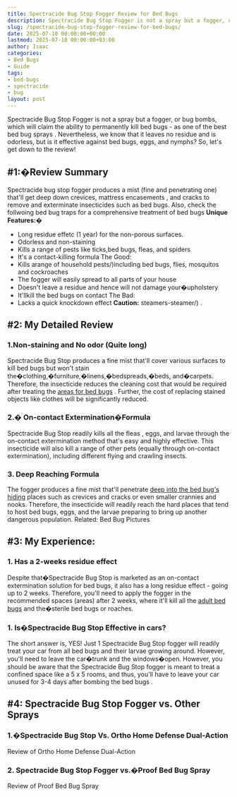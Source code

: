 ```yaml
---
title: Spectracide Bug Stop Fogger Review for Bed Bugs
description: Spectracide Bug Stop Fogger is not a spray but a fogger, or bug bombs, which will claim the ability to permanently kill bed bugs - as one of the best bed bug...
slug: /spectracide-bug-stop-fogger-review-for-bed-bugs/
date: 2025-07-10 00:00:00+00:00
lastmod: 2025-07-10 00:00:00+03:00
author: Isaac
categories:
- Bed Bugs
- Guide
tags:
- bed-bugs
- spectracide
- bug
layout: post
---
```

Spectracide Bug Stop Fogger is not a spray but a fogger, or bug bombs, which will claim the ability to permanently kill bed bugs - as one of the
best bed bug sprays
.
Nevertheless, we know that it leaves no residue and is odorless, but is it effective against bed bugs, eggs, and nymphs?
So, let's get down to the review!

## #1:�Review Summary
Spectracide bug stop fogger produces a mist (fine and penetrating one) that'll get deep down crevices,
mattress encasements
, and cracks to remove and exterminate insecticides such as bed bugs. Also, check the follwoing
bed bug traps
for a comprehensive treatment of bed bugs
**Unique Features:�**
- Long residue effetc (1 year) for the non-porous surfaces.
- Odorless and non-staining
- Kills a range of pests like ticks,bed bugs, fleas, and spiders
- It's a contact-killing formula
The Good:
- Kills arange of household pests/)including bed bugs, flies, mosquitos and cockroaches
- The fogger will easily spread to all parts of your house
- Doesn't leave a residue and hence will not damage your�upholstery
- It'llkill the bed bugs on contact
The Bad:
- Lacks a quick knockdown effect
**Caution:**
steamers-steamer/)
.
## #2: My Detailed Review
### 1.Non-staining and No odor (Quite long)
Spectracide Bug Stop produces a fine mist that'll cover various surfaces to kill bed bugs but won't stain the�clothing,�furniture,�linens,�bedspreads,�beds, and�carpets.
Therefore, the insecticide reduces the cleaning cost that would be required after treating the
[areas for bed bugs](https://pestpolicy.com/bed-bugs-vs-mites/)
. Further, the cost of replacing stained objects like clothes will be significantly reduced.
### 2.� On-contact Extermination�Formula
Spectracide Bug Stop readily
kills all the fleas
, eggs, and larvae through the on-contact extermination method that's easy and highly effective.
This insecticide will also kill a range of other pets (equally through on-contact extermination), including different flying and crawling insects.
### 3. Deep Reaching Formula
The fogger produces a fine mist that'll penetrate
[deep into the bed bug's hiding](https://pestpolicy.com/where-do-bed-bugs-hide/)
places such as crevices and cracks or even smaller crannies and nooks.
Therefore, the insecticide will readily reach the hard places that tend to host bed bugs, eggs, and the larvae preparing to bring up another dangerous population.
Related:
Bed Bug Pictures
## #3: My Experience:
### 1. Has a 2-weeks residue effect
Despite that�Spectracide Bug Stop is marketed as an on-contact extermination solution for bed bugs, it also has a long residue effect - going up to 2 weeks.
Therefore, you'll need to apply the fogger in the recommended spaces (areas) after 2 weeks, where it'll kill all the
[adult bed bugs](https://pestpolicy.com/do-bed-bugs-jump/)
and the�sterile bed bugs or roaches.
### 1. Is�Spectracide Bug Stop Effective in cars?
The short answer is, YES! Just 1 Spectracide Bug Stop fogger will readily treat your car from all bed bugs and their larvae growing around. However, you'll need to leave the car�trunk and the windows�open.
However, you should be aware that the Spectracide Bug Stop fogger is meant to treat a confined space like a 5 x 5 rooms, and thus, you'll have to leave your car unused for 3-4 days after
bombing the bed bugs
.
## #4: Spectracide Bug Stop Fogger vs. Other Sprays
### 1.�Spectracide Bug Stop Vs. Ortho Home Defense Dual-Action
Review of Ortho Home Defense Dual-Action
### 2. Spectracide Bug Stop Fogger vs.�Proof Bed Bug Spray
Review of Proof Bed Bug Spray